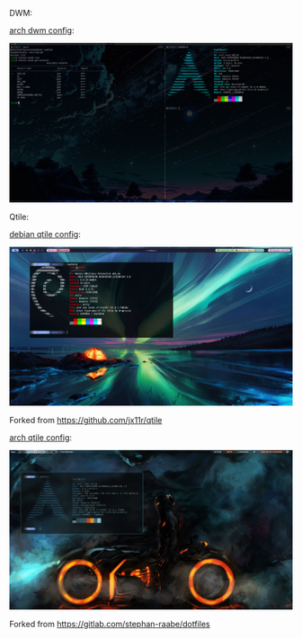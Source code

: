 DWM:

[arch dwm config](https://github.com/ib699/dotfiles/tree/main/dotconfig/dwm%20configs):

![arch dwm config](https://github.com/ib699/dotfiles/blob/main/dotconfig/dwm%20configs/screenshot-2024-01-07T16-59-56.png)

Qtile:

[debian qtile config](https://github.com/ib699/dotfiles/tree/main/dotconfig/qtile%20config%201):

![debian qtile config](https://github.com/ib699/dotfiles/blob/main/dotconfig/qtile%20config%201/pics/preview.png)

Forked from https://github.com/jx11r/qtile

[arch qtile config](https://github.com/ib699/dotfiles/tree/main/dotconfig/qtile%20config%203):

![arch qtile config](https://github.com/ib699/dotfiles/blob/main/dotconfig/qtile%20config%203/screenshot.png)

Forked from https://gitlab.com/stephan-raabe/dotfiles

